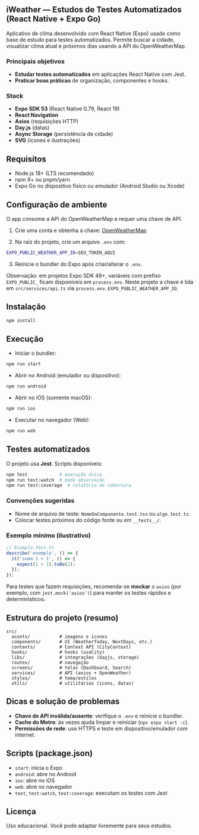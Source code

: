 ## iWeather — Estudos de Testes Automatizados (React Native + Expo Go)

Aplicativo de clima desenvolvido com React Native (Expo) usado como base de estudo para testes automatizados. Permite buscar a cidade, visualizar clima atual e próximos dias usando a API do OpenWeatherMap.

### Principais objetivos
- **Estudar testes automatizados** em aplicações React Native com Jest.
- **Praticar boas práticas** de organização, componentes e hooks.

### Stack
- **Expo SDK 53** (React Native 0.79, React 19)
- **React Navigation**
- **Axios** (requisições HTTP)
- **Day.js** (datas)
- **Async Storage** (persistência de cidade)
- **SVG** (ícones e ilustrações)

## Requisitos
- Node.js 18+ (LTS recomendado)
- npm 9+ ou pnpm/yarn
- Expo Go no dispositivo físico ou emulador (Android Studio ou Xcode)

## Configuração de ambiente
O app consome a API do OpenWeatherMap e requer uma chave de API.

1) Crie uma conta e obtenha a chave: [OpenWeatherMap](https://openweathermap.org/api)

2) Na raiz do projeto, crie um arquivo `.env` com:

```bash
EXPO_PUBLIC_WEATHER_APP_ID=SEU_TOKEN_AQUI
```

3) Reinicie o bundler do Expo após criar/alterar o `.env`.

Observação: em projetos Expo SDK 49+, variáveis com prefixo `EXPO_PUBLIC_` ficam disponíveis em `process.env`. Neste projeto a chave é lida em `src/services/api.ts` via `process.env.EXPO_PUBLIC_WEATHER_APP_ID`.

## Instalação

```bash
npm install
```

## Execução

- Iniciar o bundler:

```bash
npm run start
```

- Abrir no Android (emulador ou dispositivo):

```bash
npm run android
```

- Abrir no iOS (somente macOS):

```bash
npm run ios
```

- Executar no navegador (Web):

```bash
npm run web
```

## Testes automatizados
O projeto usa **Jest**. Scripts disponíveis:

```bash
npm test            # execução única
npm run test:watch  # modo observação
npm run test:coverage  # relatório de cobertura
```

### Convenções sugeridas
- Nome de arquivo de teste: `NomeDoComponente.test.tsx` ou `algo.test.ts`.
- Colocar testes próximos do código fonte ou em `__tests__/`.

### Exemplo mínimo (ilustrativo)
```ts
// Example.test.ts
describe('exemplo', () => {
  it('soma 1 + 1', () => {
    expect(1 + 1).toBe(2);
  });
});
```

Para testes que fazem requisições, recomenda-se **mockar** o `axios` (por exemplo, com `jest.mock('axios')`) para manter os testes rápidos e determinísticos.

## Estrutura do projeto (resumo)

```text
src/
  assets/           # imagens e ícones
  components/       # UI (WeatherToday, NextDays, etc.)
  contexts/         # Context API (CityContext)
  hooks/            # hooks (useCity)
  libs/             # integrações (dayjs, storage)
  routes/           # navegação
  screens/          # telas (Dashboard, Search)
  services/         # API (axios + OpenWeather)
  styles/           # tema/estilos
  utils/            # utilitários (icons, datas)
```

## Dicas e solução de problemas
- **Chave de API inválida/ausente**: verifique o `.env` e reinicie o bundler.
- **Cache do Metro**: às vezes ajuda limpar e reiniciar (`npx expo start -c`).
- **Permissões de rede**: use HTTPS e teste em dispositivo/emulador com internet.

## Scripts (package.json)
- `start`: inicia o Expo
- `android`: abre no Android
- `ios`: abre no iOS
- `web`: abre no navegador
- `test`, `test:watch`, `test:coverage`: executam os testes com Jest

## Licença
Uso educacional. Você pode adaptar livremente para seus estudos.


